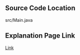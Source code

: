 ## Source Code Location

src/Main.java

## Explanation Page Link

[Link](https://lunareclipse000.wordpress.com/2024/03/26/java%eb%b0%b1%ec%a4%80-1707-%ec%9d%b4%eb%b6%84-%ea%b7%b8%eb%9e%98%ed%94%84/)